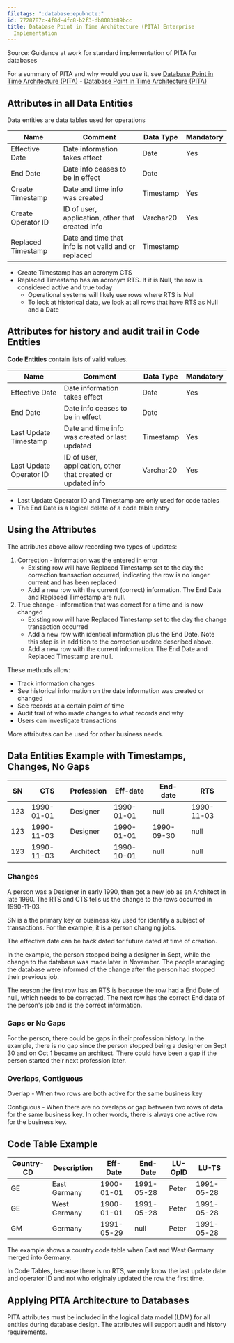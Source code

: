 ```yaml
---
filetags: ":database:epubnote:"
id: 7728787c-4f8d-4fc8-b2f3-db8083b89bcc
title: Database Point in Time Architecture (PITA) Enterprise
  Implementation
---
```


Source: Guidance at work for standard implementation of PITA for
databases

For a summary of PITA and why would you use it, see [Database Point in
Time Architecture
(PITA)](../004-computer-tech-database-point-in-time-architecture-pita) -
[Database Point in Time Architecture
(PITA)](id:566cfa72-235f-469c-bba9-02fbce33da02)

## Attributes in all Data Entities

Data entities are data tables used for operations

| Name | Comment | Data Type | Mandatory |
|----|----|----|----|
| Effective Date | Date information takes effect | Date | Yes |
| End Date | Date info ceases to be in effect | Date |  |
| Create Timestamp | Date and time info was created | Timestamp | Yes |
| Create Operator ID | ID of user, application, other that created info | Varchar20 | Yes |
| Replaced Timestamp | Date and time that info is not valid and or replaced | Timestamp |  |

- Create Timestamp has an acronym CTS
- Replaced Timestamp has an acronym RTS. If it is Null, the row is
  considered active and true today
  - Operational systems will likely use rows where RTS is Null
  - To look at historical data, we look at all rows that have RTS as
    Null and a Date

## Attributes for history and audit trail in Code Entities

**Code Entities** contain lists of valid values.

| Name | Comment | Data Type | Mandatory |
|----|----|----|----|
| Effective Date | Date information takes effect | Date | Yes |
| End Date | Date info ceases to be in effect | Date |  |
| Last Update Timestamp | Date and time info was created or last updated | Timestamp | Yes |
| Last Update Operator ID | ID of user, application, other that created or updated info | Varchar20 | Yes |

- Last Update Operator ID and Timestamp are only used for code tables
- The End Date is a logical delete of a code table entry

## Using the Attributes

The attributes above allow recording two types of updates:

1.  Correction - information was the entered in error
    - Existing row will have Replaced Timestamp set to the day the
      correction transaction occurred, indicating the row is no longer
      current and has been replaced
    - Add a new row with the current (correct) information. The End Date
      and Replaced Timestamp are null.
2.  True change - information that was correct for a time and is now
    changed
    - Existing row will have Replaced Timestamp set to the day the
      change transaction occurred
    - Add a new row with identical information plus the End Date. Note
      this step is in addition to the correction update described above.
    - Add a new row with the current information. The End Date and
      Replaced Timestamp are null.

These methods allow:

- Track information changes
- See historical information on the date information was created or
  changed
- See records at a certain point of time
- Audit trail of who made changes to what records and why
- Users can investigate transactions

More attributes can be used for other business needs.

## Data Entities Example with Timestamps, Changes, No Gaps

| SN  | CTS        | Profession | Eff-date   | End-date   | RTS        |
|-----|------------|------------|------------|------------|------------|
| 123 | 1990-01-01 | Designer   | 1990-01-01 | null       | 1990-11-03 |
| 123 | 1990-11-03 | Designer   | 1990-01-01 | 1990-09-30 | null       |
| 123 | 1990-11-03 | Architect  | 1990-10-01 | null       | null       |

### Changes

A person was a Designer in early 1990, then got a new job as an
Architect in late 1990. The RTS and CTS tells us the change to the rows
occurred in 1990-11-03.

SN is a the primary key or business key used for identify a subject of
transactions. For the example, it is a person changing jobs.

The effective date can be back dated for future dated at time of
creation.

In the example, the person stopped being a designer in Sept, while the
change to the database was made later in November. The people managing
the database were informed of the change after the person had stopped
their previous job.

The reason the first row has an RTS is because the row had a End Date of
null, which needs to be corrected. The next row has the correct End date
of the person's job and is the correct information.

### Gaps or No Gaps

For the person, there could be gaps in their profession history. In the
example, there is no gap since the person stopped being a designer on
Sept 30 and on Oct 1 became an architect. There could have been a gap if
the person started their next profession later.

### Overlaps, Contiguous

Overlap - When two rows are both active for the same business key

Contiguous - When there are no overlaps or gap between two rows of data
for the same business key. In other words, there is always one active
row for the business key.

## Code Table Example

| Country-CD | Description  | Eff-Date   | End-Date   | LU-OpID | LU-TS      |
|------------|--------------|------------|------------|---------|------------|
| GE         | East Germany | 1900-01-01 | 1991-05-28 | Peter   | 1991-05-28 |
| GE         | West Germany | 1900-01-01 | 1991-05-28 | Peter   | 1991-05-28 |
| GM         | Germany      | 1991-05-29 | null       | Peter   | 1991-05-28 |

The example shows a country code table when East and West Germany merged
into Germany.

In Code Tables, because there is no RTS, we only know the last update
date and operator ID and not who originaly updated the row the first
time.

## Applying PITA Architecture to Databases

PITA attributes must be included in the logical data model (LDM) for all
entities during database design. The attributes will support audit and
history requirements.
